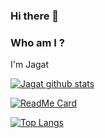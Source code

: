 ### Hi there 👋



### Who am I ?

I'm Jagat  


[![Jagat github stats](https://github-readme-stats.vercel.app/api?username=jagatabhay&theme=gruvbox&show_icons=True)](https://github.com/jagatabhay/)


[![ReadMe Card](https://github-readme-stats.vercel.app/api/pin/?username=jagatabhay&repo=TSAI&show_owner=True&theme=cobalt)](https://github.com/jagatabhay/TSAI)


[![Top Langs](https://github-readme-stats.vercel.app/api/top-langs/?username=jagatabhay)](https://github.com/jagatabhay/)






<!--
**jagatabhay/jagatabhay** is a ✨ _special_ ✨ repository because its `README.md` (this file) appears on your GitHub profile.

Here are some ideas to get you started:

- 🔭 I’m currently working on ...
- 🌱 I’m currently learning ...
- 👯 I’m looking to collaborate on ...
- 🤔 I’m looking for help with ...
- 💬 Ask me about ...
- 📫 How to reach me: ...
- 😄 Pronouns: ...
- ⚡ Fun fact: ...
-->
